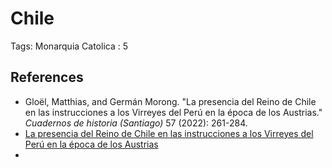 # Chile

Tags: Monarquia Catolica
: 5

## References

- Gloël, Matthias, and Germán Morong. "La presencia del Reino de Chile en 
las instrucciones a los Virreyes del Perú en la época de los Austrias." *Cuadernos de historia (Santiago)* 57 (2022): 261-284.
- [La presencia del Reino de Chile en las instrucciones a los Virreyes del Perú en la época de los Austrias](https://www.scielo.cl/scielo.php?pid=S0719-12432022000200261&script=sci_arttext&tlng=en)
-